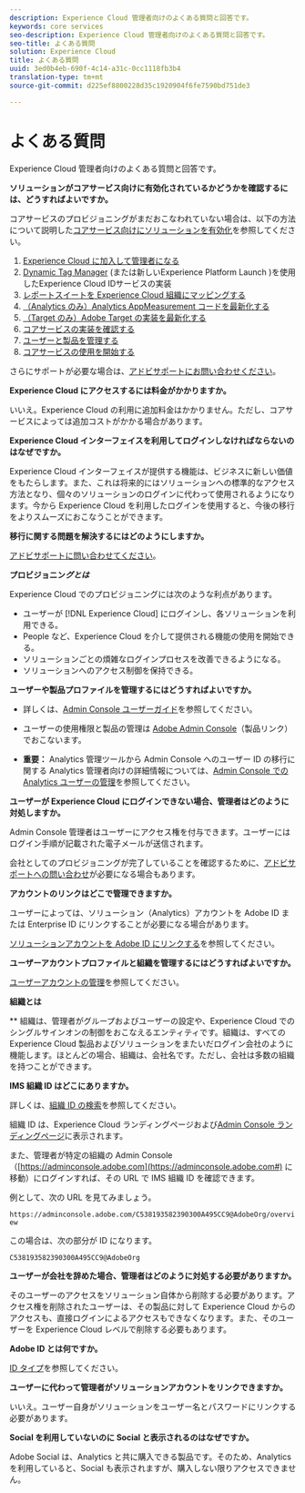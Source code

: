 ```yaml
---
description: Experience Cloud 管理者向けのよくある質問と回答です。
keywords: core services
seo-description: Experience Cloud 管理者向けのよくある質問と回答です。
seo-title: よくある質問
solution: Experience Cloud
title: よくある質問
uuid: 3ed0b4eb-690f-4c14-a31c-0cc1118fb3b4
translation-type: tm+mt
source-git-commit: d225ef8800228d35c1920904f6fe7590bd751de3

---
```



# よくある質問

Experience Cloud 管理者向けのよくある質問と回答です。

**ソリューションがコアサービス向けに有効化されているかどうかを確認するには、どうすればよいですか。**

コアサービスのプロビジョニングがまだおこなわれていない場合は、以下の方法について説明した[コアサービス向けにソリューションを有効化](../core-services/core-services.md#concept_07ED1D5C64234E77976E6D572E78FB9C)を参照してください。

1. [Experience Cloud に加入して管理者になる](../core-services/core-services.md#section_2423F0BD3DF642658103310EE5EA6154)
1. [Dynamic Tag Manager](../core-services/core-services.md#section_3C9F6DF37C654D939625BB4D485E4354) (または新しいExperience Platform Launch [](https://docs.adobe.com/content/help/en/launch/using/intro/get-started/quick-start.html))を使用したExperience Cloud IDサービスの実装
1. [レポートスイートを Experience Cloud 組織にマッピングする](../core-services/core-services.md#concept_apg_zq2_rw)
1. [（Analytics のみ）Analytics AppMeasurement コードを最新化する](../core-services/core-services.md#section_1798D9D0F05C47E29816AC4EEB9A0913)
1. [（Target のみ）Adobe Target の実装を最新化する](../core-services/core-services.md#section_C2F4493C7A36406DAE2266B429A4BD24)
1. [コアサービスの実装を確認する](../core-services/core-services.md#section_E641782A0F4F44AF8C9C91216BE330D5)
1. [ユーザーと製品を管理する](../core-services/core-services.md#section_B6E95F4E0E12483CB9DA99CBC0C5A4AF)
1. [コアサービスの使用を開始する](../core-services/core-services.md#section_960C06093623462E8EA247B3E97274A1)

さらにサポートが必要な場合は、[アドビサポートにお問い合わせください](https://helpx.adobe.com/marketing-cloud/contact-support.html)。

**Experience Cloud にアクセスするには料金がかかりますか。**

いいえ。Experience Cloud の利用に追加料金はかかりません。ただし、コアサービスによっては追加コストがかかる場合があります。

**Experience Cloud インターフェイスを利用してログインしなければならないのはなぜですか。**

Experience Cloud インターフェイスが提供する機能は、ビジネスに新しい価値をもたらします。また、これは将来的にはソリューションへの標準的なアクセス方法となり、個々のソリューションのログインに代わって使用されるようになります。今から Experience Cloud を利用したログインを使用すると、今後の移行をよりスムーズにおこなうことができます。

**移行に関する問題を解決するにはどのようにしますか。**

[アドビサポートに問い合わせてください](https://helpx.adobe.com/marketing-cloud/contact-support.html)。

**プロビジョニン&#x200B;_グとは_**

Experience Cloud でのプロビジョニングには次のような利点があります。

* ユーザーが [!DNL Experience Cloud] にログインし、各ソリューションを利用できる。
* People など、Experience Cloud を介して提供される機能の使用を開始できる。
* ソリューションごとの煩雑なログインプロセスを改善できるようになる。
* ソリューションへのアクセス制御を保持できる。

**ユーザーや製品プロファイルを管理するにはどうすればよいですか。**

* 詳しくは、[Admin Console ユーザーガイド](https://helpx.adobe.com/enterprise/administering/user-guide.html)を参照してください。

* ユーザーの使用権限と製品の管理は [Adobe Admin Console](https://adminconsole.adobe.com/enterprise)（製品リンク）でおこないます。

* **重要：** Analytics 管理ツールから Admin Console へのユーザー ID の移行に関する Analytics 管理者向けの詳細情報については、[Admin Console での Analytics ユーザーの管理](https://docs.adobe.com/content/help/en/analytics/admin/user-product-management/user-management/migrate-users/c-migration-tool.html)を参照してください。

**ユーザーが Experience Cloud にログインできない場合、管理者はどのように対処しますか。**

Admin Console 管理者はユーザーにアクセス権を付与できます。ユーザーにはログイン手順が記載された電子メールが送信されます。

会社としてのプロビジョニングが完了していることを確認するために、[アドビサポートへの問い合わせ](https://helpx.adobe.com/marketing-cloud/contact-support.html)が必要になる場合もあります。

**アカウントのリンクはどこで管理できますか。**

ユーザーによっては、ソリューション（Analytics）アカウントを Adobe ID または Enterprise ID にリンクすることが必要になる場合があります。

[ソリューションアカウントを Adobe ID にリンクする](../admin-getting-started/organizations.md#task_FD389E78640848919E247AC5E95B8369)を参照してください。

**ユーザーアカウントプロファイルと組織を管理するにはどうすればよいですか。**

[ユーザーアカウントの管理](../admin-getting-started/organizations.md#topic_C31CB834F109465A82ED57FF0563B3F1)を参照してください。

**組織とは**

** 組織は、管理者がグループおよびユーザーの設定や、Experience Cloud でのシングルサインオンの制御をおこなえるエンティティです。組織は、すべての Experience Cloud 製品およびソリューションをまたいだログイン会社のように機能します。ほとんどの場合、組織は、会社名です。ただし、会社は多数の組織を持つことができます。

**IMS 組織 ID はどこにありますか。**

詳しくは、[組織 ID の検索](organizations.md)を参照してください。

組織 ID は、Experience Cloud ランディングページおよび[Admin Console ランディングページ](https://adminconsole.adobe.com)に表示されます。

また、管理者が特定の組織の Admin Console（[https://adminconsole.adobe.com](https://adminconsole.adobe.com#) に移動）にログインすれば、その URL で IMS 組織 ID を確認できます。

例として、次の URL を見てみましょう。

`https://adminconsole.adobe.com/C538193582390300A495CC9@AdobeOrg/overview`

この場合は、次の部分が ID になります。

`C538193582390300A495CC9@AdobeOrg`

**ユーザーが会社を辞めた場合、管理者はどのように対処する必要がありますか。**

そのユーザーのアクセスをソリューション自体から削除する必要があります。アクセス権を削除されたユーザーは、その製品に対して Experience Cloud からのアクセスも、直接ログインによるアクセスもできなくなります。また、そのユーザーを Experience Cloud レベルで削除する必要もあります。

**Adobe ID とは何ですか。**

[ID タイプ](https://helpx.adobe.com/enterprise/help/identity.html)を参照してください。

**ユーザーに代わって管理者がソリューションアカウントをリンクできますか。**

いいえ。ユーザー自身がソリューションをユーザー名とパスワードにリンクする必要があります。

**Social を利用していないのに Social と表示されるのはなぜですか。**

Adobe Social は、Analytics と共に購入できる製品です。そのため、Analytics を利用していると、Social も表示されますが、購入しない限りアクセスできません。